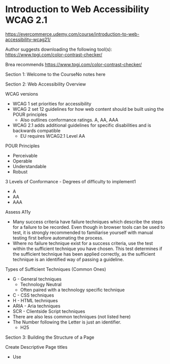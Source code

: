 # Introduction to Web Accessibility WCAG 2.1 

https://evercommerce.udemy.com/course/introduction-to-web-accessibility-wcag21/ 

Author suggests downloading the following tool(s):
https://www.tpgi.com/color-contrast-checker/ 

Brea recommends https://www.tpgi.com/color-contrast-checker/ 

Section 1: Welcome to the CourseNo notes here 



Section 2: Web Accessibility Overview 

WCAG versions
* WCAG 1 set priorities for accessibility 
* WCAG 2 set 12 guidelines for how web content should be built using the POUR principles 
    * Also outlines conformance ratings. A, AA, AAA
* WCAG 2.1 adds additional guidelines for specific disabilities and is backwards compatible 
    * EU requires WCAG2.1 Level AA

POUR Principles
* Perceivable
* Operable
* Understandable 
* Robust

3 Levels of Conformance - Degrees of difficulty to implement1
* A
* AA
* AAA

Assess A11y
* Many success criteria have failure techniques which describe the steps for a failure to be recorded. Even though in browser tools can be used to test, it is strongly recommended to familiarise yourself with manual testing first before automating the process.
* Where no failure technique exist for a success criteria, use the test within the sufficient technique you have chosen. This test determines if the sufficient technique has been applied correctly, as the sufficient technique is an identified way of passing a guideline.

Types of Sufficient Techniques (Common Ones)
* G - General techniques
    * Technology Neutral
    * Often paired with a technology specific technique 
* C - CSS techniques 
* H - HTML techniques
* ARIA - Aria techniques
* SCR - Clientside Script techniques 
* There are also less common techniques (not listed here)
* The Number following the Letter is just an identifier. 
    * H25


Section 3: Building the Structure of a Page

Create Descriptive Page titles
* Use <title> element
* Be descriptive and concise 
* Multistep pages should include the step number in title
* Pages can be enhanced by providing the website name either before or after the title text

Set the Page Language
* A language code set the the lang attribute on the <html> element will affect the whole page content as its applied globally.
* The lang attribute can be applied to chunks of text where the language is different from the webpages primary language
* The lang attribute value is a two character ISO country code
* Region code can also be added for variations. American English vs UK English
	
Bypass Repeating Content
* Skip links or bypass blocks are a mechanism which allows a user to avoid or bypass repeating page content easily. 
* Limit skip links to 3 or less
* Must have as a minimum a linked named “skip to main content”

Create Logical Headings
* Outline for a website
* 6 levels
* H1 is the page title
* Page should only have one h1
* Each level denotes a subsection of content from the previous parent
* Do not skip levels
* An h3 must be a subsection of an h2
* An h4 must be a subsection of an h3
* Heading elements must be in sequence 
* Page headings should be logical and sequential. Logical in that the heading is used to break up content which requires it and sequential with each level following in the correct sequence and not being skipped.
* Page headings should be applied when new content is being introduced. If the content feels it needs to be broken up into a new section, or you're going into more detail that’s a great time to step down into a lower heading level.

Landmark Regions
* Areas can be marked up consistently
* Exposed to screen readers
* Only provide benefit for screen reader users
* Not natively displayed in browsers - they are structural elements only unless marked up visually. 
* Not a replacement for skip links
* Landmark regions provide a mechanism for screen reader users to navigate to different sections of the page. They can also be used to group common page elements together into a named region, however this is only helpful when reading the code and provides little benefit other than improving code readability.
* Act as containers for content
    * <header>
    * <footer>
    * <main>
    * <article>
    * <nav>
* <header> contains logo / company branding
* <footer> contains non-primary navigation links
* <header> and <footer> can be added to anywhere its appropriate, including modal dialogs and within sections
* <main> describes the part of the page which has prominent content
    * Can not be nested inside an <article> region
    * Only one per page. 
    * Most appropriate for content which could be syndicated
    * Can include <header> and <footer>
    * Can nest many sub <article> elements
    * Can be nested in other landmark regions (?)
    * A landmark region marked as <main> describes the main content of the page, the part of the webpage which has prominent text describing the topic of the page. There must only be one main region per page.
* <nav> groups “major navigation link” together
    * Table of contents
    * Links to different pages
    * Prev and next links

Avoiding an Artificial Tabindex
* An incorrect tab index can adversely affect keyboard navigation
* Hide content from the keyboard tab sequence using a value -1
* Introduce content into the regular keyboard sequence using value 0
* Don’t use positive tab index values
* Tab key press advances the screen focus on position to the right, then moves down in a Z pattern
* Links and form controls have an implied focus in the order laid out on the screen
* tabindex=0 will allow a component to become focusable. It won’t change anything to ordinarily focusable elements
* Elements with a tabindex=1 or higher take focus precedence when the tab key is pressed\
* Adding tabindex=-1 to any element removes it from the documents tab order and renders it unfocusable from the keyboard.
* Tabindex=0 will allow a component to become focusable and part of the documents natural tab sequence. Native HTML elements have this behaviour as standard and the attribute isn't required to be added to those elements.
* Elements with a tabindex=1 and above take precedence when the tab key is pressed, and have an elevated priority to be focused first. Interactive elements laid out visually will have a tab order that is different to how they are laid out when a positive tabindex value is used.


Section 4: Adding Page Level Content

Choose Accessible Colors
* Poor color contrast can affect users with color vision impairments
* Content viewed in low light or high contrast environments can be difficult to see
* Good color contrast benefits everyone
* Use the color contrast tool (link at the top of the notes)
* Wcag 2.1AA color contrast success criteria is confusing
* A pass for large and regular text will mean if a variable font size is implemented into pages, as the font becomes smaller the colour contrast is still acceptable for passing accessibility requirements.

Decorative & Descriptive Images
* Ensure every image has an ALT attribute
* If an image has no ALT attribute the screen reader will announce “image”
    * The user is aware an image is there, it may be relevant or it may not, there is no way to tell
* What is the image describing, why is it relevant, what does it show? 
    * Apply a richness to the description when adding ALT test
    * Short sentence is fine. Avoid overly large amounts of text
* Use Null ALT text means the screen reader will ignore the image 
    * alt=“”
    * Use for decorative images
* Decorative images don’t require ALT text for a screen reader to announce them. However, they do require an ALT attribute and the value needs to be null (an empty string).
* Too little ALT text describing an image is as frustrating as too much. Use enough of a description to convey what the image is showing and why it is relevant, but be succinct as much as possible.
* All images added via the IMG element require an ALT attribute. If the image is decorative the ALT attribute value can be set to null as it indicates to the screen reader to ignore the image.

Use Semantic Elements
* Semantic elements provide structure to content and makes it easier for assistive technology users to understand
* Most common semantic elements 
    * H1, h2, h3, h4, h5, h6
    * <ol> and <ul>
    * <blockquote> and <em>
    * <header>, <footer>, <main>, <article>, <nav>
    * <time>
* Lists group related items
    * Screen reader announces the total number of items followed by each item
* Unordered lists <ul> will announce “bullet item” followed by the item
    * “Bullet Item one”
* Ordered lists announce the position of the item in the list followed by the item
    * “One item one”
* <blockquote> for long quotation
* Cite attribute is used to identify the source of the quote
* <cite> element can be used within a blockquote
* <em> used to stress emphasis on a word or phrase
* <time> element which displays date/time or duration 
    * Mandatory attribute of date time
    * Format must match text description
* Using semantic elements may trigger the screen reader to announce the content differently. In essence semantic elements are meta data which triggers assistive technology to do extra things for free, for example announcing the number of items in a list.
* Heading elements structure the page and provide a clear hierarchy which screen reader and assistive technology users can use to navigate and understand how a page is composed. The heading level should never be chosen based on how the browser will render it as any styling requirements can be changed with CSS. A heading structure is the skeleton of a page.
* Related items need to be grouped together using the ordered and unordered list elements. These elements trigger the screen reader to announce the number of items in the list, and in the case of the ordered list announce the position in the list of each item. DIV elements are non-semantic and provide no information to the screen reader, additionally visual grouping cannot be inferred by the screen reader as it relies on structural markup for understanding.

Add Keyboard and mouse focus
* A good suggestion is to use a border as a focus effect.
* Navigating a website via the keyboard becomes difficult without a clear focus style
* All Keyboard accessible elements on a page must have distinct focus effect when they receive keyboard focus
* Focus effect consistency - must be the same when navigating from the mouse and keyboard
* :focus is applied to the keyboard tab event when a user is tabbing through the page.
* Not including every form control (input, select, textarea and button) in your CSS rules will mean a focus effect is applied inconsistently to only some of the controls.
* Only link elements and form controls are natively focusable.
* 

Write clear link text
* When the link is read individually the destination of the link is understandable 
* Users can see a full list of all links on a page. 
* Unclear link text can make it difficult for screen reader users navigating a website
* Use clear link text
* The best way o determine if the link text chosen is clear is by reading it aloud
* All interactive elements on a page are focusable by a screen reader, clear link text helps a vision impaired user understand the link destination alone without having to rely on surrounding content.
* Unclear link text is text which cannot be understood unless it is combined with surrounding text and/or relies on its placement on the page to be understood. Link text should be understandable when read on its own outside of the webpage and accompanying text.
* The following are bad examples of link text
    * Click here
    * Read more
    * More information
    * Learn more
* A screen reader can list all page links separately in a separate window. All link text is arranged alphabetically, when there are several links with begin with click here a vision impaired user must listen to every click here link to understand the important information which is after the text click here. There is no way for the user to navigate easily a list of click here links.

Group Related Links
* Screen Reader users navigate websites in a non visual way
* Links arranged visually need to be marked up to induce the screen reader to provide extra helpful information
* The meaning of what these links mean can become confusing without this screen reader hint
* Ul and OL elements can be used to trigger the screen reader to announce 
    * Type of list (ordered/unordered)
    * Number of items in the list
    * If the list is bulleted or numbered
* Use carefully and apply only when necessary
* Announcements adds the audible overhead a user has to understand
* It can get tiring to listen to.
* Although it does make a page hierarchy easier to navigate, and a visual grouping identifiable these are only useful helpers. Using the UL and OL list elements gives the screen reader the ability to announce the number of items in a list.
* Using the OL element triggers the screen reader to announce each item when the list receives focus to announce the position in the list it is in. Announcing the number of items in the list is behaviour which is standard for both ordered and unordered list elements.
* Whilst the expected behaviour of how a screen reader should interpret a list is universal, the implementation in a screen reader may not be up to date with current standards which means the number of items in a list won't be announced, or the list position won't be announced. It is entirely dependent on the screen reader and browser combination in how the behaviour is announced.

Use data tables for tabular data
* Tables must be marked up for a programmatic association to be made
* Column headers are created using the <th> element and scope=col attribute
* Table description is provided using the <caption> element
* The caption element is the correct way to provide a description for a datatable. Although some assistive technology may support the summary attribute, this is becoming deprecated and no longer used. Although the contents of a table can be used to understand the type of data, the contents alone are in no way an alternative to providing a clear and succinct table description.
* The scope attribute identifies any header cell and indicates whether it is a header for a row, column or group of rows of columns. The attribute isn't required for valid HTML as it use is predominantly for complex tables although simple tables can benefit.
* The scope attribute identifies header elements and whether they are columns or row headers and as such are added onto the TH element only. Adding the scope attribute onto TD or TR elements will have no effect.	



Section 5: Structuring a Web form

Navigation in a form

Add Labels to Controls
*  The FOR attribute value of the label element uses the ID of the form control
* This creates a connection between the label and the input that can be used by a screen reader when in focus
* When focused the screen reader will announce the text label describing the type of input required for the control
* “First name input type and text”
* Following controls require a label
    * Input type=text
    * Input type=checkbox
    * Input type=radio
    * Input type=file
    * Input type=password
    * Textarea
    * Select
* Following controls dent require a label
    * Submit and reset buttons with the value attribute doesn’t require a label as its provided by value attribute
        * <input type=submit value=“submit”>
    * Image buttons include the alt attribute
        * <input type=image alt=“search”>
    * Hidden inputs
        * <input type=hidden>
    * Button element with text description 
    * <button type=button>Add to Basket</button>
    * 
* Whilst physical placement and bold text may convey to the user there is a relationship, this is only seen visually. A screen reader user won't be able to discern the change in visual presentation and has to rely on other ways to understand relationships.
* Submit, reset, image, hidden and buttons don’t require a label as a text description is provided by the value attribute of the control, the ALT attribute or content within the element. Hidden form fields don’t require a visible label as the control is hidden and is not expected to be interacted with by the user.
* A larger clickable area makes it easier to select form controls. The label increases the clickable area of a control, which makes it particularly convenient for users of smaller screen devices. Rather than clicking inside the control to activate it, the activation can now occur from either the label or the control which is helpful for users with dexterity problems.

Identify Data Format
* Screen Reader users may not see form validation errors. 
* Label the constraint. The label followed by the constraint will be announced
* “First name twenty character maximum”
*  Describe all constraints. Provide the expected data formats int e label
* Don’t add too much information in the constraints
* Formatting and constraint information can be added to enhance the input control label
* Providing constraint information within the label of the control will trigger the screen reader to announce it when the label is announced.
* Constraint information contained in the label element is announced whenever the control receives focus.
* Although text input controls do have a maximum length attribute, this isn't conveyed to the screen reader when the limit has been reached. adding the constraint information into a span element will not announce this to a screen reader as the SPAN element is not programmatically associated to the label.

Highlight Required Input
*  A red asterisk is the popular choice but this can be difficult to understand for users who may be unfamiliar with online forms
* The convention requires explanation before a user encounters it
* The explanation is typically rendered as non interactive text, doesnt receive keyboard focus and isn’t announced by the screen reader
* Identify items by color may impact users with color vision impairment 
* Better approach is to include the text “required” in the label
* Don’t mark controls as “optional” 
* Using colour or a <span> element to indicate a control is required to be completed relies on the visual presentation for a user to understand. A screen reader user requires a programmatically associated label element for each control to understand if there is further information to be completed. Additionally, relying on colour alone to indicate importance will make it difficult for users with a colour vision impairment.
* A screen reader user understands and navigates a page audibly. Hearing all onscreen text announced can be a difficult cognitive task. Indicating only the required form controls makes it easier for the user to know what controls are relevant and which controls can be ignored.

Group Related controls
* To identify related controls use the fieldset and legend elements for the whole group
* The legend element is the first element within a the fields, this is announced by the screen reader
* Better grouping - when each control receives focus, the legend text will be announced first followed by the control label
* Best suited to use for checkboxes and radio buttons where the individual label for each control may be insufficient
* Controls which are grouped using the fieldset and legend elements trigger the screen reader to announce the legend text when each control in the group receives focus.
* Controls grouped together using the fieldset and legend elements convey the legend text to a screen reader when each control in the group has focus. Additionally, users with a cognitive impairment can benefit from the greater context being provided around the controls.
* Grouping should only be applied when the relationship between related controls may be unclear or difficult to understand. The fieldset and legend elements trigger the screen reader to announce the legend text, and overuse can become a frustrating experience with verbose descriptions for controls.

Handle Errors

Use Inline Error Message
* An accessible inline error message is contained within the label element and is announced as part of the label text
* The addition of the inline error message is extending the accessibility support the control already has to now include an error message
    * Place the error message in a span element inside the label element
    * When error occurs unhide the span element with the error msg
* The technique does announce the error message to a screen reader
    * It is only announced as part of the label which is only announced when focused
* The inline error message shouldn’t be the only way to describe a control in error
* Inline error messages are only ever used when combined with other techniques as a complementary way of providing error feedback
* An inline error must be contained within the label element of the in-error control. When the control receives focus the error message will be announced as it is part of the controls label which is programmatically associated.
* An inline error message added into the label text is only announced when the control gains focus. A programmatic relationship is established using the FOR and ID attributes on the label, and the inline error message text is combined to the existing control label text.
* Inline error messages are a complementary way of displaying errors only, they must be combined with other error handling techniques and cannot be relied upon as the sole way of proving error feedback.

Suggest Corrections
* Inline error messages can be used as a way to suggest what the user can enter to minimize further errors
* Error suggestion provides further assistance. Think of it as further nudges or prompts to the user
* Any specific formatting must be conveyed in the error message 
    * “Incorrect format the required format is dd/mm/yyyy”
    * 
* Describe the data format requirement in the controls label
* Ensure the data format is repeated in the error message
* Explain why the value was reject as well as the the correct format
* Error messages should indicate there has been a problem
* Explain why the problem occurred
* If the situation allows suggest a correction
* "this cannot be blank" is the best example of adopting a tone of language which can be understood by everyone. Using just the word "mandatory" or "required" may confuse users unfamiliar with web forms and can become a problem for users with cognitive impairments.
* Providing more information than just the error message will allow users to understood what went wrong and what they need to do to reduce errors occurring. Rather than simply stating the error, explain why the entered value was rejected (perhaps due to an incorrect format) as well as the correct format.
* Providing a suggested correction which includes the format of the data means the user won't repeat the mistake. They will understand data has to be entered in a particular sequence.

Use a Validation summary
* Summary of all errors on the form
* Complementary way to provide error identification
* A region above the form indicating error have occurred and identifying which controls are in error
* Use a list UL to group errors means the number of items is announced by the screen reader
* Summary includes addition styling to draw focus to the in-error region
    * Prominent color
    * Heading element (h2)
    * Bold text 
    * full or partial border
* Traditional websites send the page to the server to be validated
    * If errors have been identified the page is returned with the validation summary and inline error messages visible 
    * When a page is reset the focus is lost
    * Lost user focus can be fixed by appending the hash character in the returned url
    * <h2 id=“validationsummary”>Error has occurred</h2>
* Without a validation summary a user has to navigate through form controls to determine if any are in error
* Validation summary regions are an additional cue which can help users understand form errors
    * THey provide a convenient central location for grouping all errors together
* Adding errors to an ordered or unordered list means extra features are provided by the screen reader. The UL or OL elements are semantic, they have a structure which allows the screen reader to announce how many error items are contained in the list.
* Hash is used to move focus to the validation summary with the user having to tab to it.
* The colour red can be used to draw attention visually to the validation summary, this is can be complemented by a border around the region to help users with a colour vision impairment and finally a heading of "Validation summary" can be applied to give the errors a defined region and help the user by providing a clear page hierarchy.



Section 6: Conclusion

Be Involved in the conversation online
* Use the hashtag #a11y

Twitter users active in accessibility
* Ross Mullen
* Marcy Sutton
* Heydon Pickering
* Steve Faulkner
* InclusiveDesign24
* Bryan Garaventa
* Andy Ronksley
* Bruce Lawson
* Leonie Watson
* Karl Groves
* Richard Morton

Books to get about A11y
* Inclusive Components
* Inclusive Design Patterns
* Accessibility for Everyone
* Practical Web inclusion and accessibility
* Inclusive design for products
* A Web for Everyone
* The Ability Hacks
* Authentic Inclusion
* Mismatch
* Structured Negotiations
* Diversify

Websites and Blogs to read more
* CANAXESS website
* CANAXESS articles
* CSS tricks
* AlistApart
* Adrian Roselli
* The Paciello Group
* Smashing Magazine
* Caniuse
* HTML5 Doctor

Course Author information
* Twitter
* LinkedIn
* CANAXESS Newsletter signup





—————————————————————————————


Introduction of UX Design for Accessibility and WCAG 2.0

https://evercommerce.udemy.com/course/accessibility_ux/


Section 1: Introduction

No Content here


Section 2: Why Design for accessibility?

Its good business
* 1.3 billon people have disabilities worldwide

Why?
* Its easy
* Removing barriers to improve lives
* Medical Model of disability - society blames the disabled
* Social model of disability - society removes barriers to help disabled
* Improve lives

Section 3: Types of Disability

4 Types of Disabilities 
* Visual
* Deaf and Hard of Hearing
* Cognitive
* Motor
* 4 major disability types are Deaf and Hard of Hearing, Vision Impairment, Cognitive Impairment and Motor Impairment

Vision Impaired
* Fully impaired - unable to see light
* Partially impaired - can see some light
* Color blind 

Deaf and Hard of Hearing
* Deaf: Very little of no hearing - uses sign language
* Hard of hearing: mild to moderate hearing loss. May use sign language 
* “Hearing Impaired” is considered an offensive term
* Tools
    * Captioning
    * Open and Closed
        * Closed captioning is an overlay and can be turned off or change language
        * Open captioning can’t be turned off and is embedded in the media
    * Transcription - example: screenplay of a movie

Cognitive and Learning 
* Clinical Disability - similar to medical model of disability
    * Autism, Down syndrome, ADD, etc 
* Functional Disability - Similar to Social model
    * Ignores medical causes focus on difficulty 
        * memory
        * Problem solving
        * Attention
        * Reading, Linguistic and verbal comprehension
        *  

Physical Disabilities
* Spinal cord injuries
* Lost or damaged limbs
* Diseases and congenital conditions
* Tools
    * Keyboard browsing
    * Eye tracking
    * Voice recognition
    * Joysticks


Section 4: Introduction to WCAG 2.0

See downloads
* Ux Accessibility Toolset 
* WCAG Checklist

WCAG: Web Content Accessibility Guidelines 
* Principles, Guidelines and Techniques

4 Principles POUR
* Perceivable 
* Operable 
* Understandable
* Robust

AA Compliance meets most needs


Section 5: 4 Principles of WCAG 2.0

See Downlaod
* Keyboard cheat sheet

Perceivable 
* Provide appropriate content for all users regardless of disability or accessibility challenges they face
* Screen readers are for those with vision impairments. They can hear the web 
* Use alt attribute, describe image and how it matters to the story
* If the image is decorative or redundant you can leave the alt empty. 
* If no alt attribute exists the SR will read the file name. This is the worst experience
* Captions and transcripts provide the hard of hearing with written text - ideal for videos
* Avoid color alone to convey information
* To test for color print out your website in black and white and see if you understand it. 
    * Set appropriate color contrast ratios
    * 5:1 ratio
    * Use online tools
    * Avoid auto play
* For people with colorblindness reds and greens often present themselves as Mustard color
* 

Operable 
* Can you do everything with a keyboard
* Goals
    * Get thru navigation links and sections
    * Get into and out of search and form fields
    * Navigate forms
* Avoiding Seizures
    * Flashing or blinking content may cause seizures
    * Warnings don’t work
    * Flashing and Blinking is Bad UX and UI
* Give you users plenty of time to complete tasks
    * Try not to use timers

Understandable
* Make sure content is digestible by everyone. Even those with accessibility concerns and especially those with cognitive disabilities 
* Avoid
    * Unusual words
    * Abbreviations
    * Jargon
    * Acronyms
    * If unavoidable then define the reasoning for these. Ie a technical web page 
* Write to a 9th grade reading level
    * Determined to be the best level for cognitive issues and those without
    * Use shorter paragraphs
    * 2-3 sentence paragraphs
    * Each sentence about 15 words
    * Use tools to check
* Forms best practice
    * Page focus is always visible 
    * Identify input error and suggest fixes
    * Avoid color only to indicate errors
    * Clearly label elements and give instructions
    * Labels on top, instructions on bottom 
    * Provide help option
    * 

Robust
* Make sure site works with all user agents (browsers) and assistive technology
* Screen readers present info in a linear fashion
* Content must make sense when it is out of context
    * Avoide links such as “learn more”
* Find balance between real estate, aesthetics and descriptive usability
* Do headers make sense out of context
* Do the first couple sentences in a paragraph make sense
* Are we using familiar items for their intended purpose 




























































